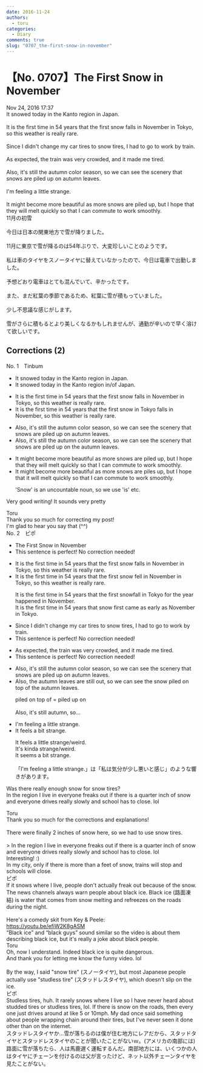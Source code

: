 ```yaml
---
date: 2016-11-24
authors:
  - toru
categories:
  - Diary
comments: true
slug: "0707_the-first-snow-in-november"
---
```


# 【No. 0707】The First Snow in November
<div class="date">Nov 24, 2016 17:37</div>
<div id="post"><div id="body_show_ori">
It snowed today in the Kanto region in Japan.<br/><br/>It is the first time in 54 years that the first snow falls in November in Tokyo, so this weather is really rare.<br/><br/>Since I didn't change my car tires to snow tires, I had to go to work by train.<br/><br/>As expected, the train was very crowded, and it made me tired.<br/><br/>Also, it's still the autumn color season, so we can see the scenery that snows are piled up on autumn leaves.<br/><br/>I'm feeling a little strange.<br/><br/>It might become more beautiful as more snows are piled up, but I hope that they will melt quickly so that I can commute to work smoothly.
</div></div>

<!-- more -->

<div id="post_ja"><div id="body_show_mo">
11月の初雪<br/><br/>今日は日本の関東地方で雪が降りました。<br/><br/>11月に東京で雪が降るのは54年ぶりで、大変珍しいことのようです。<br/><br/>私は車のタイヤをスノータイヤに替えていなかったので、今日は電車で出勤しました。<br/><br/>予想どおり電車はとても混んでいて、辛かったです。<br/><br/>また、まだ紅葉の季節であるため、紅葉に雪が積もっていました。<br/><br/>少し不思議な感じがします。<br/><br/>雪がさらに積もるとより美しくなるかもしれませんが、通勤が辛いので早く溶けて欲しいです。
</div></div>

## Corrections (2)
<div id="block"><div class="first_name"> No. 1　<span class="just_name">Tinbum</span></div><div id="block2">
<ul class="correction_field">
<li class="incorrect">It snowed today in the Kanto region in Japan.</li>
<li class="corrected correct">
It snowed today in the Kanto region in<span class="f_blue">/of</span> Japan.
</li>
</ul>
<ul class="correction_field">
<li class="incorrect">It is the first time in 54 years that the first snow falls in November in Tokyo, so this weather is really rare.</li>
<li class="corrected correct">
It is the first time in 54 years that the first snow in Tokyo <span class="f_blue">falls in</span> <span class="f_blue">November</span>, so this weather is really rare.
</li>
</ul>
<ul class="correction_field">
<li class="incorrect">Also, it's still the autumn color season, so we can see the scenery that snows are piled up on autumn leaves.</li>
<li class="corrected correct">
Also, it's still the autumn color season, so we can see the <span class="f_red"><span class="sline">scenery that</span></span> snows<span class="f_red"><span class="sline"> are</span></span> piled up on <span class="f_blue">the </span>autumn leaves.
</li>
</ul>
<ul class="correction_field">
<li class="incorrect">It might become more beautiful as more snows are piled up, but I hope that they will melt quickly so that I can commute to work smoothly.</li>
<li class="corrected correct">
It might become more beautiful as more snow<span class="f_red"><span class="sline">s are</span></span> pile<span class="f_blue">s</span> up, but I hope that <span class="f_blue">it</span> will melt quickly so that I can commute to work smoothly.
<p class="correction_comment">'Snow' is an uncountable noun, so we use 'is' etc.</p>
</li>
</ul>
<p class="comment_small">
 Very good writing! It sounds very pretty
</p>

</div><div class="name"><span class="just_name">Toru</span><br>
Thank you so much for correcting my post!<br/>I'm glad to hear you say that (^^)
</div>
</div>
<div id="block"><div class="first_name"> No. 2　<span class="just_name">ピポ</span></div><div id="block2">
<ul class="correction_field">
<li class="incorrect">The First Snow in November</li>
<li class="corrected perfect">This sentence is perfect! No correction needed!</li>
</ul>
<ul class="correction_field">
<li class="incorrect">It is the first time in 54 years that the first snow falls in November in Tokyo, so this weather is really rare.</li>
<li class="corrected correct">
It is the first time in 54 years that the first snow <span class="f_blue">fell</span> in November in Tokyo, so this weather is really rare.
<p class="correction_comment">It is the first time in 54 years that the first snowfall in Tokyo for the year happened in November.<br/>It is the first time in 54 years that snow first came as early as November in Tokyo.</p>
</li>
</ul>
<ul class="correction_field">
<li class="incorrect">Since I didn't change my car tires to snow tires, I had to go to work by train.</li>
<li class="corrected perfect">This sentence is perfect! No correction needed!</li>
</ul>
<ul class="correction_field">
<li class="incorrect">As expected, the train was very crowded, and it made me tired.</li>
<li class="corrected perfect">This sentence is perfect! No correction needed!</li>
</ul>
<ul class="correction_field">
<li class="incorrect">Also, it's still the autumn color season, so we can see the scenery that snows are piled up on autumn leaves.</li>
<li class="corrected correct">
Also, the autumn leaves are still out, so we can see the snow piled on top of the autumn leaves.
<p class="correction_comment">piled on top of = piled up on<br/><br/>Also, it's still autumn, so...</p>
</li>
</ul>
<ul class="correction_field">
<li class="incorrect">I'm feeling a little strange.</li>
<li class="corrected correct">
<span class="f_blue">It feels a bit</span> strange.
<p class="correction_comment">It feels a little strange/weird.<br/>It's kinda strange/weird.<br/>It seems a bit strange.<br/><br/>「I'm feeling a little strange.」は「私は気分が少し悪いと感じ」のような響きがあります。</p>
</li>
</ul>
<p class="comment_small">
 Was there really enough snow for snow tires?
 <br/>
 In the region I live in everyone freaks out if there is a quarter inch of snow and everyone drives really slowly and school has to close. lol
</p>

</div><div class="name"><span class="just_name">Toru</span><br>
Thank you so much for the corrections and explanations!<br/><br/>There were finally 2 inches of snow here, so we had to use snow tires.<br/><br/>&gt; In the region I live in everyone freaks out if there is a quarter inch of snow and everyone drives really slowly and school has to close. lol<br/>Interesting! :)<br/>In my city, only if there is more than a feet of snow, trains will stop and schools will close.
</div>
<div class="name"><span class="just_name">ピポ</span><br>
If it snows where I live, people don't actually freak out because of the snow. The news channels always warn people about black ice. Black ice (路面凍結) is water that comes from snow melting and refreezes on the roads during the night.<br/><br/>Here's a comedy skit from Key &amp; Peele:<br/><a href="https://youtu.be/efiW2K8gASM" target="_blank">https://youtu.be/efiW2K8gASM</a><br/>“Black ice” and “black guys” sound similar so the video is about them describing black ice, but it's really a joke about black people.
</div>
<div class="name"><span class="just_name">Toru</span><br>
Oh, now I understand. Indeed black ice is quite dangerous.<br/>And thank you for letting me know the funny video. lol<br/><br/>By the way, I said "snow tire" (スノータイヤ), but most Japanese people actually use "studless tire" (スタッドレスタイヤ), which doesn't slip on the ice.
</div>
<div class="name"><span class="just_name">ピポ</span><br>
Studless tires, huh. It rarely snows where I live so I have never heard about studded tires or studless tires, lol. If there is snow on the roads, then every one just drives around at like 5 or 10mph. My dad once said something about people wrapping chain around their tires, but I've never seen it done other than on the internet.<br/>スタッドレスタイヤか…雪が落ちるのは僕が住む地方にレアだから、スタッドタイヤとスタッドレスタイヤのことが聞いたことがないｗ。(アメリカの南部には)路面に雪が落ちたら、人は馬鹿遅く運転するんだ。南部地方には、いくつかの人はタイヤにチェーンを付けるのは父が言ったけど、ネット以外チェーンタイヤを見たことがない。
</div>
</div>
